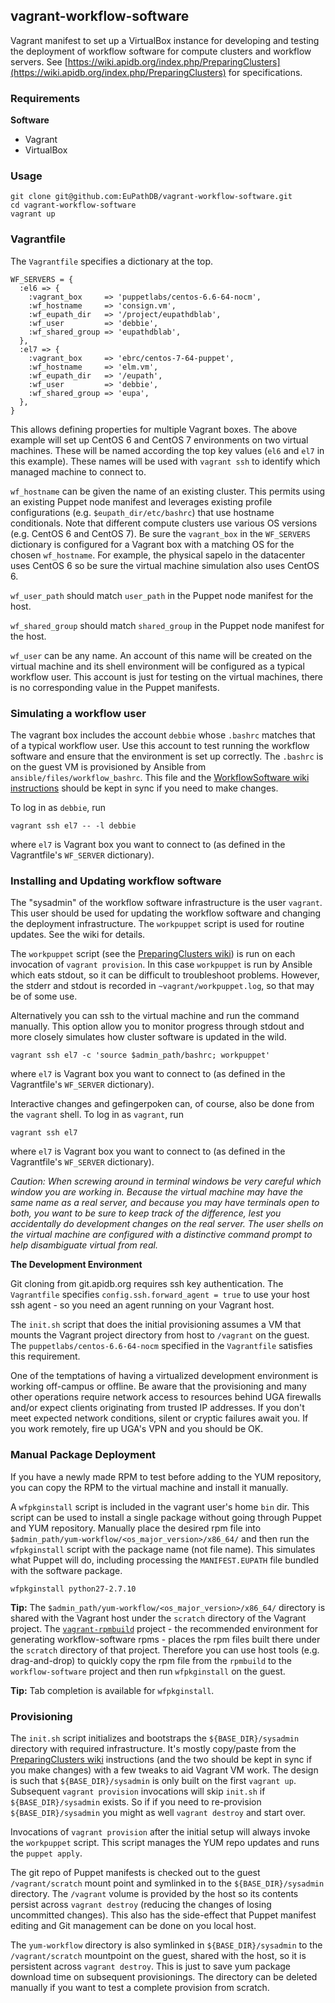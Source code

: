 ## vagrant-workflow-software

Vagrant manifest to set up a VirtualBox instance for developing and
testing the deployment of workflow software for compute clusters and
workflow servers. See
[https://wiki.apidb.org/index.php/PreparingClusters](https://wiki.apidb.org/index.php/PreparingClusters)
for specifications.

### Requirements

__Software__

- Vagrant
- VirtualBox


### Usage

    git clone git@github.com:EuPathDB/vagrant-workflow-software.git
    cd vagrant-workflow-software
    vagrant up

### Vagrantfile

The `Vagrantfile` specifies a dictionary at the top.

    WF_SERVERS = {
      :el6 => {
        :vagrant_box     => 'puppetlabs/centos-6.6-64-nocm',
        :wf_hostname     => 'consign.vm',
        :wf_eupath_dir   => '/project/eupathdblab',
        :wf_user         => 'debbie',
        :wf_shared_group => 'eupathdblab',
      },
      :el7 => {
        :vagrant_box     => 'ebrc/centos-7-64-puppet',
        :wf_hostname     => 'elm.vm',
        :wf_eupath_dir   => '/eupath',
        :wf_user         => 'debbie',
        :wf_shared_group => 'eupa',
      },
    }

This allows defining properties for multiple Vagrant boxes. The above
example will set up CentOS 6 and CentOS 7 environments on two virtual
machines. These will be named according the top key values (`el6` and
`el7` in this example). These names will be used with `vagrant ssh` to
identify which managed machine to connect to.

`wf_hostname` can be given the name of an existing cluster. This permits
using an existing Puppet node manifest and leverages existing profile
configurations (e.g. `$eupath_dir/etc/bashrc`) that use hostname
conditionals. Note that different compute clusters use various OS
versions (e.g. CentOS 6 and CentOS 7). Be sure the `vagrant_box` in the
`WF_SERVERS` dictionary is configured for a Vagrant box with a matching
OS for the chosen `wf_hostname`. For example, the physical sapelo in
the datacenter uses CentOS 6 so be sure the virtual machine simulation
also uses CentOS 6.

`wf_user_path` should match `user_path` in the Puppet node manifest for
the host.

`wf_shared_group` should match `shared_group` in the Puppet node
manifest for the host.

`wf_user` can be any name. An account of this name will be created on
the virtual machine and its shell environment will be configured as a
typical workflow user. This account is just for testing on the virtual
machines, there is no corresponding value in the Puppet manifests.

### Simulating a workflow user

The vagrant box includes the account `debbie` whose `.bashrc` matches
that of a typical workflow user. Use this account to test running the
workflow software and ensure that the environment is set up correctly.
The `.bashrc` is on the guest VM is provisioned by Ansible from
`ansible/files/workflow_bashrc`. This file and the
[WorkflowSoftware wiki instructions](https://wiki.apidb.org/index.php/WorkflowSoftware)
should be kept in sync if you need to make changes.

To log in as `debbie`, run

    vagrant ssh el7 -- -l debbie

where `el7` is Vagrant box you want to connect to (as defined in the
Vagrantfile's `WF_SERVER` dictionary).

### Installing and Updating workflow software

The "sysadmin" of the workflow software infrastructure is the user
`vagrant`. This user should be used for updating the workflow software
and changing the deployment infrastructure. The `workpuppet` script is
used for routine updates. See the wiki for details.

The `workpuppet` script (see the [PreparingClusters
wiki](https://wiki.apidb.org/index.php/PreparingClusters)) is run on
each invocation of `vagrant
provision`. In this case `workpuppet` is run by Ansible which eats
stdout, so it can be difficult to troubleshoot problems. However, the
stderr and stdout is recorded in `~vagrant/workpuppet.log`, so that may
be of some use.

Alternatively you can ssh to the virtual machine and run the command
manually. This option allow you to monitor progress through stdout and
more closely simulates how cluster software is updated in the wild.

    vagrant ssh el7 -c 'source $admin_path/bashrc; workpuppet'

where `el7` is Vagrant box you want to connect to (as defined in the
Vagrantfile's `WF_SERVER` dictionary).

Interactive changes and gefingerpoken can, of course, also be done from
the `vagrant` shell. To log in as `vagrant`, run

    vagrant ssh el7

where `el7` is Vagrant box you want to connect to (as defined in the
Vagrantfile's `WF_SERVER` dictionary).

_Caution: When screwing around in terminal windows be very careful which
window you are working in. Because the virtual machine may have the same
name as a real server, and because you may have terminals open to both,
you want to be sure to keep track of the difference, lest you
accidentally do development changes on the real server. The user shells
on the virtual machine are configured with a distinctive command prompt
to help disambiguate virtual from real._

__The Development Environment__

Git cloning from git.apidb.org requires ssh key authentication. The
`Vagrantfile` specifies `config.ssh.forward_agent = true` to use your
host ssh agent - so you need an agent running on your Vagrant host.

The `init.sh` script that does the initial provisioning assumes a VM
that mounts the Vagrant project directory from host to `/vagrant` on the
guest. The `puppetlabs/centos-6.6-64-nocm` specified in the
`Vagrantfile` satisfies this requirement.

One of the temptations of having a virtualized development environment
is working off-campus or offline. Be aware that the provisioning and
many other operations require network access to resources behind UGA
firewalls and/or expect clients originating from trusted IP addresses.
If you don't meet expected network conditions, silent or cryptic
failures await you. If you work remotely, fire up UGA's VPN and you
should be OK.

### Manual Package Deployment

If you have a newly made RPM to test before adding to the YUM
repository, you can copy the RPM to the virtual machine and install it
manually.

A `wfpkginstall` script is included in the vagrant user's home `bin`
dir. This script can be used to install a single package without going
through Puppet and YUM repository. Manually place the desired rpm file
into `$admin_path/yum-workflow/<os_major_version>/x86_64/` and then run
the `wfpkginstall` script with the package name (not file name). This
simulates what Puppet will do, including processing the
`MANIFEST.EUPATH` file bundled with the software package.

    wfpkginstall python27-2.7.10

**Tip:** The `$admin_path/yum-workflow/<os_major_version>/x86_64/`
directory is shared with the Vagrant host under the `scratch` directory
of the Vagrant project. The
[`vagrant-rpmbuild`](https://github.com/EuPathDB/vagrant-rpmbuild)
project - the recommended environment for generating workflow-software
rpms - places the rpm files built there under the `scratch` directory of
that project. Therefore you can use host tools (e.g. drag-and-drop) to
quickly copy the rpm file from the `rpmbuild` to the `workflow-software`
project and then run `wfpkginstall` on the guest.

**Tip:** Tab completion is available for `wfpkginstall`.

### Provisioning

The `init.sh` script initializes and bootstraps the
`${BASE_DIR}/sysadmin` directory with required infrastructure. It's
mostly copy/paste from the [PreparingClusters
wiki](https://wiki.apidb.org/index.php/PreparingClusters) instructions
(and the two should be kept in sync if you make changes) with a few
tweaks to aid Vagrant VM work. The design is such that
`${BASE_DIR}/sysadmin` is only built on the first `vagrant up`.
Subsequent `vagrant provision` invocations will skip `init.sh` if
`${BASE_DIR}/sysadmin` exists. So if if you need to re-provision
`${BASE_DIR}/sysadmin` you might as well `vagrant destroy` and start
over.

Invocations of `vagrant provision` after the initial setup will always
invoke the `workpuppet` script. This script manages the YUM repo updates
and runs the `puppet apply`.

The git repo of Puppet manifests is checked out to the guest
`/vagrant/scratch` mount point and symlinked in to the
`${BASE_DIR}/sysadmin` directory. The `/vagrant` volume is provided by
the host so its contents persist across `vagrant destroy` (reducing the
changes of losing uncommitted changes). This also has the side-effect
that Puppet manifest editing and Git management can be done on you local
host.

The `yum-workflow` directory is also symlinked in `${BASE_DIR}/sysadmin`
to the `/vagrant/scratch` mountpoint on the guest, shared with the host,
so it is persistent across `vagrant destroy`. This is just to save yum
package download time on subsequent provisionings. The directory can be
deleted manually if you want to test a complete provision from scratch.

